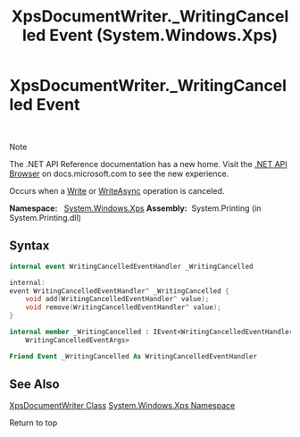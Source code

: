 ﻿---
title: XpsDocumentWriter._WritingCancelled Event (System.Windows.Xps)
TOCTitle: _WritingCancelled Event
ms:assetid: E:System.Windows.Xps.XpsDocumentWriter._WritingCancelled
ms:mtpsurl: https://msdn.microsoft.com/en-us/library/System.Windows.Xps.XpsDocumentWriter._WritingCancelled(v=VS.110)
ms:contentKeyID: 35842077
ms.date: 10/17/2017
mtps_version: v=VS.110
f1_keywords:
- System.Windows.Xps.XpsDocumentWriter._WritingCancelled
- System::Windows::Xps::XpsDocumentWriter::_WritingCancelled
dev_langs:
- CSharp
- C++
- VB
- FSharp
api_location:
- system.printing.dll
api_name:
- System.Windows.Xps.XpsDocumentWriter._WritingCancelled
- System.Windows.Xps.XpsDocumentWriter.add__WritingCancelled
- System.Windows.Xps.XpsDocumentWriter.remove__WritingCancelled
api_type:
- Assembly
topic_type:
- apiref
product_family_name: VS
ROBOTS: INDEX,FOLLOW
---

# XpsDocumentWriter.\_WritingCancelled Event

 


> [!NOTE]
> <P>The .NET API Reference documentation has a new home. Visit the <A href="https://docs.microsoft.com/dotnet/api/?view=netframework-4.7.1">.NET API Browser</A> on docs.microsoft.com to see the new experience.</P>



Occurs when a [Write](https://msdn.microsoft.com/en-us/library/ms604841\(v=vs.110\)) or [WriteAsync](https://msdn.microsoft.com/en-us/library/ms604845\(v=vs.110\)) operation is canceled.

**Namespace:**   [System.Windows.Xps](https://msdn.microsoft.com/en-us/library/ms604617\(v=vs.110\))  
**Assembly:**  System.Printing (in System.Printing.dll)  
  

## Syntax

``` csharp
internal event WritingCancelledEventHandler _WritingCancelled
```

``` c++
internal:
event WritingCancelledEventHandler^ _WritingCancelled {
    void add(WritingCancelledEventHandler^ value);
    void remove(WritingCancelledEventHandler^ value);
}
```

``` fsharp
internal member _WritingCancelled : IEvent<WritingCancelledEventHandler,
    WritingCancelledEventArgs>
```

``` vb
Friend Event _WritingCancelled As WritingCancelledEventHandler
```

## See Also

[XpsDocumentWriter Class](https://msdn.microsoft.com/en-us/library/ms607827\(v=vs.110\))  
[System.Windows.Xps Namespace](https://msdn.microsoft.com/en-us/library/ms604617\(v=vs.110\))  

Return to top

